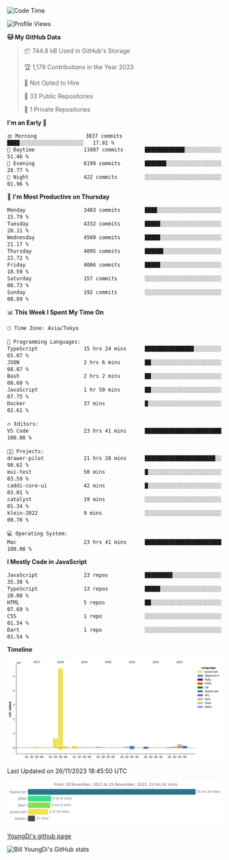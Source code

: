<!--START_SECTION:waka-->
![Code Time](http://img.shields.io/badge/Code%20Time-199%20hrs%2030%20mins-blue)

![Profile Views](http://img.shields.io/badge/Profile%20Views-0-blue)

**🐱 My GitHub Data** 

> 📦 744.8 kB Used in GitHub's Storage 
 > 
> 🏆 1,179 Contributions in the Year 2023
 > 
> 🚫 Not Opted to Hire
 > 
> 📜 33 Public Repositories 
 > 
> 🔑 1 Private Repositories 
 > 
**I'm an Early 🐤** 

```text
🌞 Morning                3837 commits        ████░░░░░░░░░░░░░░░░░░░░░   17.81 % 
🌆 Daytime                11087 commits       █████████████░░░░░░░░░░░░   51.46 % 
🌃 Evening                6199 commits        ███████░░░░░░░░░░░░░░░░░░   28.77 % 
🌙 Night                  422 commits         ░░░░░░░░░░░░░░░░░░░░░░░░░   01.96 % 
```
📅 **I'm Most Productive on Thursday** 

```text
Monday                   3403 commits        ████░░░░░░░░░░░░░░░░░░░░░   15.79 % 
Tuesday                  4332 commits        █████░░░░░░░░░░░░░░░░░░░░   20.11 % 
Wednesday                4560 commits        █████░░░░░░░░░░░░░░░░░░░░   21.17 % 
Thursday                 4895 commits        ██████░░░░░░░░░░░░░░░░░░░   22.72 % 
Friday                   4006 commits        █████░░░░░░░░░░░░░░░░░░░░   18.59 % 
Saturday                 157 commits         ░░░░░░░░░░░░░░░░░░░░░░░░░   00.73 % 
Sunday                   192 commits         ░░░░░░░░░░░░░░░░░░░░░░░░░   00.89 % 
```


📊 **This Week I Spent My Time On** 

```text
🕑︎ Time Zone: Asia/Tokyo

💬 Programming Languages: 
TypeScript               15 hrs 24 mins      ████████████████░░░░░░░░░   65.07 % 
JSON                     2 hrs 6 mins        ██░░░░░░░░░░░░░░░░░░░░░░░   08.87 % 
Bash                     2 hrs 2 mins        ██░░░░░░░░░░░░░░░░░░░░░░░   08.60 % 
JavaScript               1 hr 50 mins        ██░░░░░░░░░░░░░░░░░░░░░░░   07.75 % 
Docker                   37 mins             █░░░░░░░░░░░░░░░░░░░░░░░░   02.61 % 

🔥 Editors: 
VS Code                  23 hrs 41 mins      █████████████████████████   100.00 % 

🐱‍💻 Projects: 
drawer-pilot             21 hrs 28 mins      ███████████████████████░░   90.62 % 
mui-test                 50 mins             █░░░░░░░░░░░░░░░░░░░░░░░░   03.59 % 
caddi-core-ui            42 mins             █░░░░░░░░░░░░░░░░░░░░░░░░   03.01 % 
catalyst                 19 mins             ░░░░░░░░░░░░░░░░░░░░░░░░░   01.34 % 
klein-2022               9 mins              ░░░░░░░░░░░░░░░░░░░░░░░░░   00.70 % 

💻 Operating System: 
Mac                      23 hrs 41 mins      █████████████████████████   100.00 % 
```

**I Mostly Code in JavaScript** 

```text
JavaScript               23 repos            █████████░░░░░░░░░░░░░░░░   35.38 % 
TypeScript               13 repos            █████░░░░░░░░░░░░░░░░░░░░   20.00 % 
HTML                     5 repos             ██░░░░░░░░░░░░░░░░░░░░░░░   07.69 % 
CSS                      1 repo              ░░░░░░░░░░░░░░░░░░░░░░░░░   01.54 % 
Dart                     1 repo              ░░░░░░░░░░░░░░░░░░░░░░░░░   01.54 % 
```



**Timeline**

![Lines of Code chart](https://raw.githubusercontent.com/Youngdi/Youngdi/master/assets/bar_graph.png)


 Last Updated on 26/11/2023 18:45:50 UTC
<!--END_SECTION:waka-->

![wakatime](./images/stat.svg)

[YoungDi's github page](https://youngdi.github.io)

![Bill YoungDi's GitHub stats](https://github-readme-stats.vercel.app/api?username=youngdi&count_private=true&show_icons=true)
